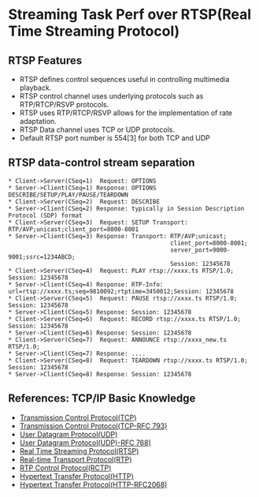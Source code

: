 # Streaming Task Perf over RTSP(Real Time Streaming Protocol)

## RTSP Features
* RTSP defines control sequences useful in controlling multimedia playback.
* RTSP control channel uses underlying protocols such as RTP/RTCP/RSVP protocols.
* RTSP uses RTP/RTCP/RSVP allows for the implementation of rate adaptation.
* RTSP Data channel uses TCP or UDP protocols.
* Default RTSP port number is 554[3] for both TCP and UDP

## RTSP data-control stream separation
``` 
* Client->Server(CSeq=1)  Request: OPTIONS
* Server->Client(CSeq=1) Response: OPTIONS DESCRIBE/SETUP/PLAY/PAUSE/TEARDOWN
* Client->Server(CSeq=2)  Request: DESCRIBE
* Server->Client(CSeq=2) Response: typically in Session Description Protocol (SDP) format
* Client->Server(CSeq=3)  Request: SETUP Transport: RTP/AVP;unicast;client_port=8000-8001
* Server->Client(CSeq=3) Response: Transport: RTP/AVP;unicast;
                                              client_port=8000-8001;
                                              server_port=9000-9001;ssrc=1234ABCD;
                                              Session: 12345678
* Client->Server(CSeq=4)  Request: PLAY rtsp://xxxx.ts RTSP/1.0; Session: 12345678
* Server->Client(CSeq=4) Response: RTP-Info: url=rtsp://xxxx.ts;seq=9810092;rtptime=3450012;Session: 12345678
* Client->Server(CSeq=5)  Request: PAUSE rtsp://xxxx.ts RTSP/1.0; Session: 12345678
* Server->Client(CSeq=5) Response: Session: 12345678
* Client->Server(CSeq=6)  Request: RECORD rtsp://xxxx.ts RTSP/1.0; Session: 12345678
* Server->Client(CSeq=6) Response: Session: 12345678
* Client->Server(CSeq=7)  Request: ANNOUNCE rtsp://xxxx_new.ts RTSP/1.0;
* Server->Client(CSeq=7) Response: ....
* Client->Server(CSeq=8)  Request: TEARDOWN rtsp://xxxx.ts RTSP/1.0; Session: 12345678
* Server->Client(CSeq=8) Response: Session: 12345678
``` 

## References: TCP/IP Basic Knowledge
* [Transmission Control Protocol(TCP)](https://en.wikipedia.org/wiki/Transmission_Control_Protocol)  
* [Transmission Control Protocol(TCP-RFC 793)](https://tools.ietf.org/html/rfc793)  
* [User Datagram Protocol(UDP)](https://en.wikipedia.org/wiki/User_Datagram_Protocol)  
* [User Datagram Protocol(UDP)-RFC 768)](https://tools.ietf.org/html/rfc768)  
* [Real Time Streaming Protocol(RTSP)](https://en.wikipedia.org/wiki/Real_Time_Streaming_Protocol)  
* [Real-time Transport Protocol(RTP)](https://en.wikipedia.org/wiki/Real-time_Transport_Protocol)  
* [RTP Control Protocol(RCTP)](https://en.wikipedia.org/wiki/RTP_Control_Protocol) 
* [Hypertext Transfer Protocol(HTTP)](https://en.wikipedia.org/wiki/Hypertext_Transfer_Protocol)
* [Hypertext Transfer Protocol(HTTP-RFC2068)](https://tools.ietf.org/html/rfc2068)
